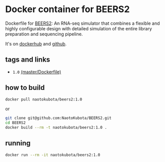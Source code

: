 # Docker container for BEERS2

Dockerfile for [BEERS2](https://github.com/itmat/BEERS2/tree/main): An RNA-seq simulator that combines a flexible and highly configurable design with detailed simulation of the entire library preparation and sequencing pipeline.

It's on [dockerhub](https://hub.docker.com/r/naotokubota/beers2) and [github](https://github.com/NaotoKubota/BEERS2).

## tags and links

- `1.0` [(master/Dockerfile)](https://github.com/NaotoKubota/BEERS2/blob/master/Dockerfile)

## how to build

```sh
docker pull naotokubota/beers2:1.0
```

or

```sh
git clone git@github.com:NaotoKubota/BEERS2.git
cd BEERS2
docker build --rm -t naotokubota/beers2:1.0 .
```

## running

```sh
docker run --rm -it naotokubota/beers2:1.0
```
